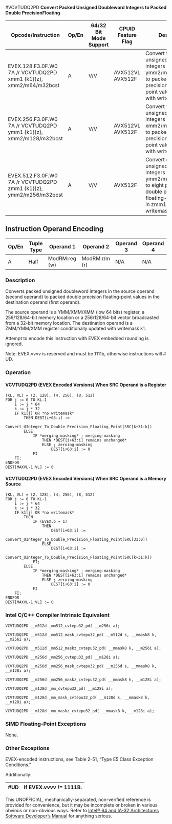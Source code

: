 #VCVTUDQ2PD
**Convert Packed Unsigned Doubleword Integers to Packed Double PrecisionFloating**

| Opcode/Instruction                                                 | Op/En | 64/32 Bit Mode Support | CPUID Feature Flag | Description                                                                                                                                                |
| ------------------------------------------------------------------ | ----- | ---------------------- | ------------------ | ---------------------------------------------------------------------------------------------------------------------------------------------------------- |
| EVEX.128.F3.0F.W0 7A /r VCVTUDQ2PD xmm1 {k1}{z}, xmm2/m64/m32bcst  | A     | V/V                    | AVX512VL AVX512F   | Convert two packed unsigned doubleword integers from ymm2/m64/m32bcst to packed double precision floating-point values in zmm1 with writemask k1.          |
| EVEX.256.F3.0F.W0 7A /r VCVTUDQ2PD ymm1 {k1}{z}, xmm2/m128/m32bcst | A     | V/V                    | AVX512VL AVX512F   | Convert four packed unsigned doubleword integers from xmm2/m128/m32bcst to packed double precision floating-point values in zmm1 with writemask k1.        |
| EVEX.512.F3.0F.W0 7A /r VCVTUDQ2PD zmm1 {k1}{z}, ymm2/m256/m32bcst | A     | V/V                    | AVX512F            | Convert eight packed unsigned doubleword integers from ymm2/m256/m32bcst to eight packed double precision floating-point values in zmm1 with writemask k1. |

## Instruction Operand Encoding

| Op/En | Tuple Type | Operand 1     | Operand 2     | Operand 3 | Operand 4 |
| ----- | ---------- | ------------- | ------------- | --------- | --------- |
| A     | Half       | ModRM:reg (w) | ModRM:r/m (r) | N/A       | N/A       |

### Description

Converts packed unsigned doubleword integers in the source operand (second operand) to packed double precision floating-point values in the destination operand (first operand).

The source operand is a YMM/XMM/XMM (low 64 bits) register, a 256/128/64-bit memory location or a 256/128/64-bit vector broadcasted from a 32-bit memory location. The destination operand is a ZMM/YMM/XMM register conditionally updated with writemask k1.

Attempt to encode this instruction with EVEX embedded rounding is ignored.

Note: EVEX.vvvv is reserved and must be 1111b, otherwise instructions will #​​​UD.

### Operation

#### VCVTUDQ2PD (EVEX Encoded Versions) When SRC Operand is a Register

```
(KL, VL) = (2, 128), (4, 256), (8, 512)
FOR j := 0 TO KL-1
    i := j * 64
    k := j * 32
    IF k1[j] OR *no writemask*
        THEN DEST[i+63:i] :=
            Convert_UInteger_To_Double_Precision_Floating_Point(SRC[k+31:k])
        ELSE
            IF *merging-masking* ; merging-masking
                THEN *DEST[i+63:i] remains unchanged*
                ELSE ; zeroing-masking
                    DEST[i+63:i] := 0
            FI
    FI;
ENDFOR
DEST[MAXVL-1:VL] := 0

```

#### VCVTUDQ2PD (EVEX Encoded Versions) When SRC Operand is a Memory Source

```
(KL, VL) = (2, 128), (4, 256), (8, 512)
FOR j := 0 TO KL-1
    i := j * 64
    k := j * 32
    IF k1[j] OR *no writemask*
        THEN
            IF (EVEX.b = 1)
                THEN
                    DEST[i+63:i] :=
            Convert_UInteger_To_Double_Precision_Floating_Point(SRC[31:0])
                ELSE
                    DEST[i+63:i] :=
            Convert_UInteger_To_Double_Precision_Floating_Point(SRC[k+31:k])
            FI;
        ELSE
            IF *merging-masking* ; merging-masking
                THEN *DEST[i+63:i] remains unchanged*
                ELSE ; zeroing-masking
                    DEST[i+63:i] := 0
            FI
    FI;
ENDFOR
DEST[MAXVL-1:VL] := 0

```

### Intel C/C++ Compiler Intrinsic Equivalent

```
VCVTUDQ2PD __m512d _mm512_cvtepu32_pd( __m256i a);

```

```
VCVTUDQ2PD __m512d _mm512_mask_cvtepu32_pd( __m512d s, __mmask8 k, __m256i a);

```

```
VCVTUDQ2PD __m512d _mm512_maskz_cvtepu32_pd( __mmask8 k, __m256i a);

```

```
VCVTUDQ2PD __m256d _mm256_cvtepu32_pd( __m128i a);

```

```
VCVTUDQ2PD __m256d _mm256_mask_cvtepu32_pd( __m256d s, __mmask8 k, __m128i a);

```

```
VCVTUDQ2PD __m256d _mm256_maskz_cvtepu32_pd( __mmask8 k, __m128i a);

```

```
VCVTUDQ2PD __m128d _mm_cvtepu32_pd( __m128i a);

```

```
VCVTUDQ2PD __m128d _mm_mask_cvtepu32_pd( __m128d s, __mmask8 k, __m128i a);

```

```
VCVTUDQ2PD __m128d _mm_maskz_cvtepu32_pd( __mmask8 k, __m128i a);

```

### SIMD Floating-Point Exceptions

None.

### Other Exceptions

EVEX-encoded instructions, see Table 2-51, “Type E5 Class Exception Conditions.”

Additionally:

| #​​​UD | If EVEX.vvvv != 1111B. |
| ------ | ---------------------- |

This UNOFFICIAL, mechanically-separated, non-verified reference is provided for convenience, but it may be
incomplete or broken in various obvious or non-obvious
ways. Refer to [Intel® 64 and IA-32 Architectures Software Developer’s Manual](https://software.intel.com/en-us/download/intel-64-and-ia-32-architectures-sdm-combined-volumes-1-2a-2b-2c-2d-3a-3b-3c-3d-and-4) for anything serious.
